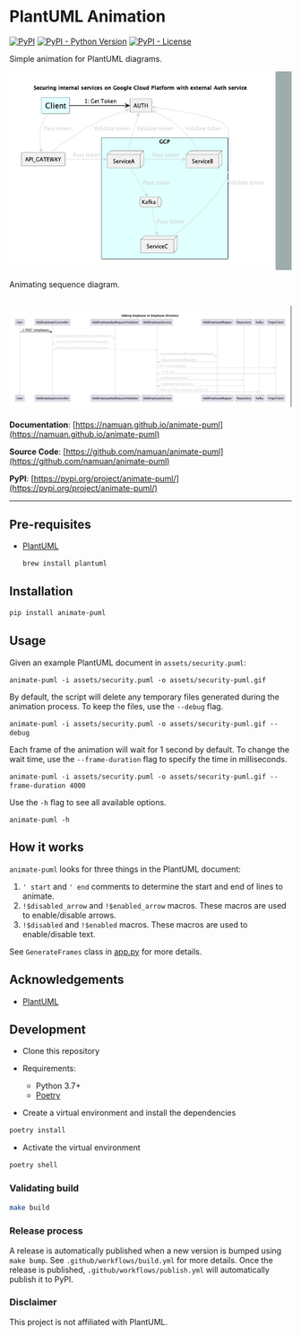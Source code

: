 # PlantUML Animation

[![PyPI](https://img.shields.io/pypi/v/animate-puml?style=flat-square)](https://pypi.python.org/pypi/animate-puml/)
[![PyPI - Python Version](https://img.shields.io/pypi/pyversions/animate-puml?style=flat-square)](https://pypi.python.org/pypi/animate-puml/)
[![PyPI - License](https://img.shields.io/pypi/l/animate-puml?style=flat-square)](https://pypi.python.org/pypi/animate-puml/)

Simple animation for PlantUML diagrams.

![](assets/security-puml.gif)

Animating sequence diagram.

![](assets/sequence-puml.gif)
---

**Documentation**: [https://namuan.github.io/animate-puml](https://namuan.github.io/animate-puml)

**Source Code**: [https://github.com/namuan/animate-puml](https://github.com/namuan/animate-puml)

**PyPI**: [https://pypi.org/project/animate-puml/](https://pypi.org/project/animate-puml/)

---

## Pre-requisites

- [PlantUML](https://plantuml.com/)
  ```shell
  brew install plantuml
  ```

## Installation

```sh
pip install animate-puml
```

## Usage

Given an example PlantUML document in `assets/security.puml`:

```shell
animate-puml -i assets/security.puml -o assets/security-puml.gif
```

By default, the script will delete any temporary files generated during the animation process.
To keep the files, use the `--debug` flag.

```shell
animate-puml -i assets/security.puml -o assets/security-puml.gif --debug
```

Each frame of the animation will wait for 1 second by default.
To change the wait time, use the `--frame-duration` flag to specify the time in milliseconds.

```shell
animate-puml -i assets/security.puml -o assets/security-puml.gif --frame-duration 4000
```

Use the `-h` flag to see all available options.

```shell
animate-puml -h
```

## How it works

`animate-puml` looks for three things in the PlantUML document:

1. `' start` and `' end` comments to determine the start and end of lines to animate.
1. `!$disabled_arrow` and `!$enabled_arrow` macros. These macros are used to enable/disable arrows.
1. `!$disabled` and `!$enabled` macros. These macros are used to enable/disable text.

See `GenerateFrames` class in [app.py](src/animate_puml/app.py) for more details.

## Acknowledgements

- [PlantUML](https://plantuml.com/)

## Development

* Clone this repository
* Requirements:
  * Python 3.7+
  * [Poetry](https://python-poetry.org/)

* Create a virtual environment and install the dependencies
```sh
poetry install
```

* Activate the virtual environment

```sh
poetry shell
```

### Validating build

```sh
make build
```

### Release process

A release is automatically published when a new version is bumped using `make bump`.
See `.github/workflows/build.yml` for more details.
Once the release is published, `.github/workflows/publish.yml` will automatically publish it to PyPI.

### Disclaimer

This project is not affiliated with PlantUML.

